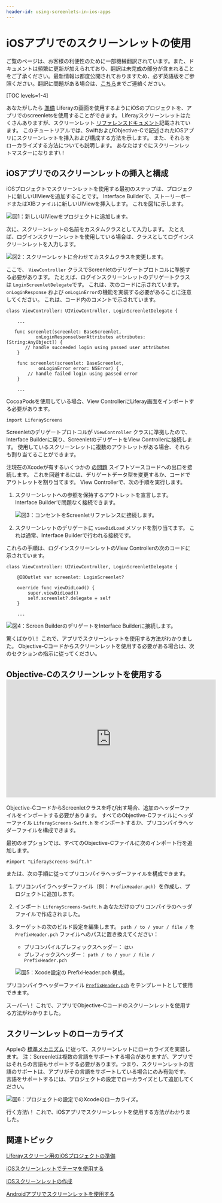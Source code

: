 ```yaml
---
header-id: using-screenlets-in-ios-apps
---
```


# iOSアプリでのスクリーンレットの使用

<p class="alert alert-info"><span class="wysiwyg-color-blue120">ご覧のページは、お客様の利便性のために一部機械翻訳されています。また、ドキュメントは頻繁に更新が加えられており、翻訳は未完成の部分が含まれることをご了承ください。最新情報は都度公開されておりますため、必ず英語版をご参照ください。翻訳に問題がある場合は、<a href="mailto:support-content-jp@liferay.com">こちら</a>までご連絡ください。</span></p>

[TOC levels=1-4]

あなたがしたら [準備](/docs/7-1/tutorials/-/knowledge_base/t/preparing-ios-projects-for-liferay-screens) Liferayの画面を使用するようにiOSのプロジェクトを、アプリでのscreenletsを使用することができます。 Liferayスクリーンレットはたくさんありますが、スクリーンレット [リファレンスドキュメント](/docs/7-1/reference/-/knowledge_base/r/screenlets-in-liferay-screens-for-ios)記載されています。 このチュートリアルでは、SwiftおよびObjective-Cで記述されたiOSアプリにスクリーンレットを挿入および構成する方法を示します。 また、それらをローカライズする方法についても説明します。 あなたはすぐにスクリーンレットマスターになります\！

## iOSアプリでのスクリーンレットの挿入と構成

iOSプロジェクトでスクリーンレットを使用する最初のステップは、プロジェクトに新しいUIViewを追加することです。 Interface Builderで、ストーリーボードまたはXIBファイルに新しいUIViewを挿入します。 これを図1に示します。

![図1：新しいUIViewをプロジェクトに追加します。](../../../images/screens-ios-add-uiwindow.png)

次に、スクリーンレットの名前をカスタムクラスとして入力します。 たとえば、ログインスクリーンレットを使用している場合は、クラスとしてログインスクリーンレットを入力します。

![図2：スクリーンレットに合わせてカスタムクラスを変更します。](../../../images/screens-ios-custom-class.png)

ここで、 `ViewController` クラスでScreenletのデリゲートプロトコルに準拠する必要があります。 たとえば、ログインスクリーンレットのデリゲートクラスは `LoginScreenletDelegate`です。 これは、次のコードに示されています。 `onLoginResponse` および `onLoginError`の機能を実装する必要があることに注意してください。 これは、コード内のコメントで示されています。

    class ViewController: UIViewController, LoginScreenletDelegate {
    
        ...
    
       func screenlet(screenlet: BaseScreenlet,
               onLoginResponseUserAttributes attributes: [String:AnyObject]) {
           // handle succeeded login using passed user attributes
        }
    
        func screenlet(screenlet: BaseScreenlet,
                onLoginError error: NSError) {
            // handle failed login using passed error
        }
    
        ...

CocoaPodsを使用している場合、View ControllerにLiferay画面をインポートする必要があります。

    import LiferayScreens

Screenletのデリゲートプロトコルが `ViewController` クラスに準拠したので、Interface Builderに戻り、ScreenletのデリゲートをView Controllerに接続します。 使用しているスクリーンレットに複数のアウトレットがある場合、それらも割り当てることができます。

注現在のXcodeが有するいくつかの [の問題](http://stackoverflow.com/questions/26180268/interface-builder-iboutlet-and-protocols-for-delegate-and-datasource-in-swift/26180481#26180481) スイフトソースコードへの出口を接続します。 これを回避するには、デリゲートデータ型を変更するか、コードでアウトレットを割り当てます。 View Controllerで、次の手順を実行します。

1.  スクリーンレットへの参照を保持するアウトレットを宣言します。 Interface Builderで問題なく接続できます。

    ![図3：コンセントをScreenletリファレンスに接続します。](../../../images/screens-ios-xcode-add-screenlet-delegate.png)

2.  スクリーンレットのデリゲートに `viewDidLoad` メソッドを割り当てます。 これは通常、Interface Builderで行われる接続です。

これらの手順は、ログインスクリーンレットのView Controllerの次のコードに示されています。

    class ViewController: UIViewController, LoginScreenletDelegate {
    
        @IBOutlet var screenlet: LoginScreenlet?
    
        override func viewDidLoad() {
            super.viewDidLoad()
            self.screenlet?.delegate = self
        }
    
        ...

![図4：Screen BuilderのデリゲートをInterface Builderに接続します。](../../../images/screens-ios-xcode-delegate.png)

驚くばかり\！ これで、アプリでスクリーンレットを使用する方法がわかりました。 Objective-Cコードからスクリーンレットを使用する必要がある場合は、次のセクションの指示に従ってください。

## Objective-Cのスクリーンレットを使用する <iframe width="560" height="315" src="https://www.youtube.com/embed/YuniaiFzRbQ" frameborder="0" allowfullscreen mark="crwd-mark"></iframe>

Objective-CコードからScreenletクラスを呼び出す場合、追加のヘッダーファイルをインポートする必要があります。 すべてのObjective-Cファイルにヘッダーファイル `LiferayScreens-Swift.h` をインポートするか、プリコンパイラヘッダーファイルを構成できます。

最初のオプションでは、すべてのObjective-Cファイルに次のインポート行を追加します。

    #import "LiferayScreens-Swift.h"

または、次の手順に従ってプリコンパイラヘッダーファイルを構成できます。

1.  プリコンパイラヘッダーファイル（例： `PrefixHeader.pch`）を作成し、プロジェクトに追加します。

2.  インポート `LiferayScreens-Swift.h` あなただけのプリコンパイラのヘッダファイルで作成されました。

3.  ターゲットの次のビルド設定を編集します。 `path / to / your / file /` を `PrefixHeader.pch` ファイルへのパスに置き換えてください：

      - プリコンパイルプレフィックスヘッダー： `はい`
      - プレフィックスヘッダー： `path / to / your / file / PrefixHeader.pch`

    ![図5：Xcode設定の <code>PrefixHeader.pch</code> 構成。](../../../images/screens-ios-xcode-prefix.png)

プリコンパイラヘッダーファイル [`PrefixHeader.pch`](https://github.com/liferay/liferay-screens/blob/master/ios/Samples/Showcase-objc/LiferayScreens-Showcase-Objc/PrefixHeader.pch) をテンプレートとして使用できます。

スーパー\！ これで、アプリでObjective-Cコードのスクリーンレットを使用する方法がわかりました。

## スクリーンレットのローカライズ

Appleの [標準メカニズム](https://developer.apple.com/library/ios/documentation/MacOSX/Conceptual/BPInternational/Introduction/Introduction.html) に従って、スクリーンレットにローカライズを実装します。 注：Screenletは複数の言語をサポートする場合がありますが、アプリではそれらの言語もサポートする必要があります。つまり、スクリーンレットの言語のサポートは、アプリがその言語をサポートしている場合にのみ有効です。 言語をサポートするには、プロジェクトの設定でローカライズとして追加してください。

![図6：プロジェクトの設定でのXcodeのローカライズ。](../../../images/screens-ios-xcode-localizations.png)

行く方法\！ これで、iOSアプリでスクリーンレットを使用する方法がわかりました。

## 関連トピック

[Liferayスクリーン用のiOSプロジェクトの準備](/docs/7-1/tutorials/-/knowledge_base/t/preparing-ios-projects-for-liferay-screens)

[iOSスクリーンレットでテーマを使用する](/docs/7-1/tutorials/-/knowledge_base/t/using-themes-in-ios-screenlets)

[iOSスクリーンレットの作成](/docs/7-1/tutorials/-/knowledge_base/t/creating-ios-screenlets)

[Androidアプリでスクリーンレットを使用する](/docs/7-1/tutorials/-/knowledge_base/t/using-screenlets-in-android-apps)
